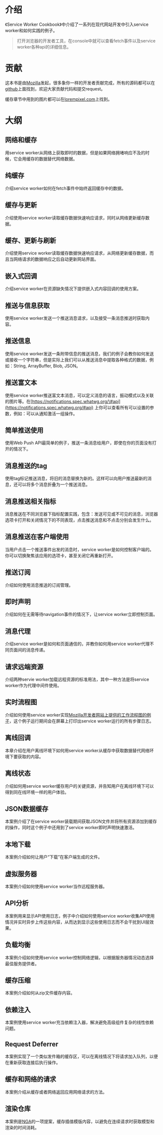 # 介绍

《Service Worker Cookbook》中介绍了一系列在现代网站开发中引入service worker和如何实践的例子。

> 打开浏览器的开发者工具，在console中就可以查看fetch事件以及service worker各种api的详细信息。

# 贡献

这本书是由[Mozilla](https://mozilla.com/)发起，很多象你一样的开发者贡献完成，所有的源码都可以在[github](https://github.com/mozilla/serviceworker-cookbook)上面找到，欢迎大家贡献代码和提交request。

缓存章节中用到的图片都可以在[lorempixel.com](http://lorempixel.com/)上找到。

# 大纲

## 网络和缓存

用service worker从网络上获取即时的数据，但是如果网络拥堵响应不及的时候，它会用缓存的数据替代网络数据。

## 纯缓存

介绍service worker如何在fetch事件中始终返回缓存中的数据。

## 缓存与更新

介绍使用service worker读取缓存数据快速响应请求，同时从网络更新缓存数据。

## 缓存、更新与刷新

介绍使用service worker读取缓存数据快速响应请求，从网络更新缓存数据，而且当网络请求的数据响应之后自动更新网站界面。

## 嵌入式回调

介绍service worker在资源缺失情况下提供嵌入式内容回调的使用方案。

## 推送与信息获取

使用service worker发送一个推送消息请求，以及接受一条消息推送时获取内容。

## 推送信息

使用service worker发送一条附带信息的推送消息，我们的例子会教你如何发送或接收一个字符串，但是实际上我们可以从推送消息中提取各种格式的数据，例如：String, ArrayBuffer, Blob, JSON。

## 推送富文本

使用service worker推送富文本消息，可以定义消息的语言，振动模式以及关联的图片等。在[https://notifications.spec.whatwg.org/\#api](https://notifications.spec.whatwg.org/#api) 上你可以查看所有可以设置的参数，例如：可以从通知激活一组操作。

## 简单推送使用

使用Web Push API最简单的例子，推送一条消息给用户，即使在你的页面没有打开的情况下。

## 消息推送的tag

使用tag标记推送消息，将旧的消息替换为新的。这样可以向用户推送最新的消息，还可以将多个消息折叠为一个推送消息。

## 消息推送相关指标

消息推送在不同浏览器下指标配置实践，包含：发送可见或不可见的消息，浏览器选项卡打开和关闭情况下的不同表现，点击推送消息和不点击分别会发生什么。

## 消息推送在客户端使用

当用户点击一个推送事件出发的消息时，service worker是如何控制客户端的。你可以切换聚焦该应用的选项卡，甚至关闭它再重新打开。

## 推送订阅

介绍如何使用消息推送的订阅管理。

## 即时声明

介绍如何在无需等待navigation事件的情况下，让service worker立即控制页面。

## 消息代理

介绍service worker是如何和页面通信的，并教你如何用service worker代理不同页面间的消息传递。

## 请求远端资源

介绍两种servie worker加载远程资源的标准用法，其中一种方法是将service worker作为代理中间件使用。

## 实时流程图

介绍如何使用service worker实现[Mozilla开发者网站上提供的工作流程图的例子](https://developer.mozilla.org/en-US/docs/Web/API/Service_Worker_API/Using_Service_Workers)，这个例子运行期间会在屏幕上打印出service worker运行的所有步骤日志。

## 离线回调

本章介绍在用户离线环境下如何用service worker从缓存中获取数据替代网络环境下要获取的内容。

## 离线状态

介绍如何用service worker缓存用户的关键资源，并告知用户在离线环境下可以得到同在线环境一样的用户体验。

## JSON数据缓存

本案例介绍了在service worker装载期间获取JSON文件并将所有资源添加到缓存的操作，同时这个例子中还用到了service worker即时声明快速激活。

## 本地下载

本案例介绍如何让用户“下载”在客户端生成的文件。

## 虚拟服务器

本案例介绍如何使用service worker当作远程服务器。

## API分析

本案例用来显示API使用日志，例子中介绍如何使用service worker收集API使用情况并实时异步上传这些内容，从而达到显示这些使用日志而不会干扰到UI层效果。

## 负载均衡

本案例介绍如何使用service worker控制网络逻辑，以根据服务器情况动态选择最佳服务提供者。

## 缓存压缩

本案例介绍如何从zip文件缓存内容。

## 依赖注入

本案例使用service worker充当依赖注入器，解决避免高级组件复杂的线性依赖问题。

## Request Deferrer

本案例实现了一个类似发件箱的缓存区，可以在离线情况下将请求加入队列，以便在重新获取连接后执行操作。

## 缓存和网络的请求

本案例介绍从缓存或者网络返回应用网络请求的方法。

## 渲染仓库

本案例是[NGA](https://wiki.mozilla.org/Gaia/Architecture_Proposal#Render_store)的一项提案，缓存插值模版内容，以避免在连续请求时获取模型和渲染的时间消耗。

